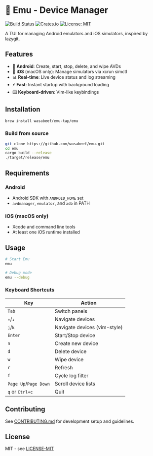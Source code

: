 # 🦤 Emu - Device Manager

[![Build Status](https://img.shields.io/github/actions/workflow/status/wasabeef/emu/ci.yml?branch=main)](https://github.com/wasabeef/emu/actions)
[![Crates.io](https://img.shields.io/crates/v/emu.svg)](https://crates.io/crates/emu)
[![License: MIT](https://img.shields.io/badge/license-MIT-blue.svg)](./LICENSE-MIT)

A TUI for managing Android emulators and iOS simulators, inspired by lazygit.

<!-- Demo GIF placeholder - add demo.gif to repository -->

## Features

- 🤖 **Android**: Create, start, stop, delete, and wipe AVDs
- 🍎 **iOS** (macOS only): Manage simulators via xcrun simctl  
- 📊 **Real-time**: Live device status and log streaming
- ⚡ **Fast**: Instant startup with background loading
- ⌨️ **Keyboard-driven**: Vim-like keybindings

## Installation

```bash
brew install wasabeef/emu-tap/emu
```

### Build from source
```bash
git clone https://github.com/wasabeef/emu.git
cd emu
cargo build --release
./target/release/emu
```

## Requirements

### Android
- Android SDK with `ANDROID_HOME` set
- `avdmanager`, `emulator`, and `adb` in PATH

### iOS (macOS only)
- Xcode and command line tools
- At least one iOS runtime installed

## Usage

```bash
# Start Emu
emu

# Debug mode
emu --debug
```

### Keyboard Shortcuts

| Key | Action |
|-----|--------|
| `Tab` | Switch panels |
| `↑`/`↓` | Navigate devices |
| `j`/`k` | Navigate devices (vim-style) |
| `Enter` | Start/Stop device |
| `n` | Create new device |
| `d` | Delete device |
| `w` | Wipe device |
| `r` | Refresh |
| `f` | Cycle log filter |
| `Page Up`/`Page Down` | Scroll device lists |
| `q` or `Ctrl+c` | Quit |


## Contributing

See [CONTRIBUTING.md](CONTRIBUTING.md) for development setup and guidelines.

## License

MIT - see [LICENSE-MIT](LICENSE-MIT)
